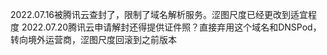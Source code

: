 2022.07.16被腾讯云查封了，限制了域名解析服务。涩图尺度已经更改到适宜程度
2022.07.20腾讯云申请解封还得提供证件照？直接弃用这个域名和DNSPod，转向境外运营商，涩图尺度回滚到之前版本
